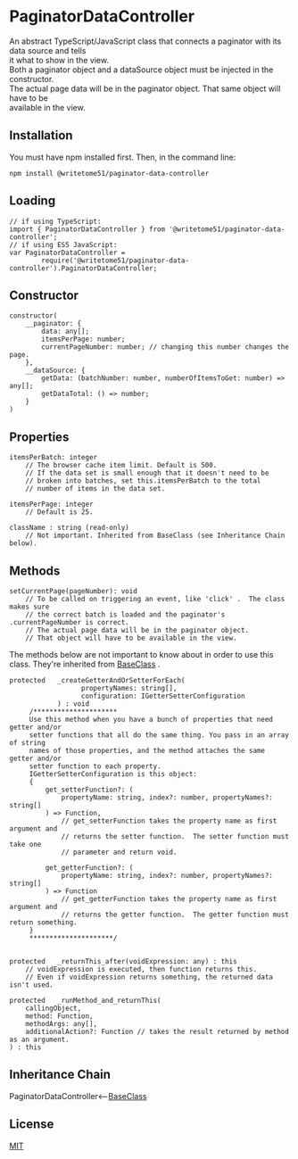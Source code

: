 # PaginatorDataController

An abstract TypeScript/JavaScript class that connects a paginator with its data source and tells  
it what to show in the view.  
Both a paginator object and a dataSource object must be injected in the constructor.  
The actual page data will be in the paginator object.  That same object will have to be  
available in the view.


## Installation

You must have npm installed first. Then, in the command line:

    npm install @writetome51/paginator-data-controller

## Loading

    // if using TypeScript:
    import { PaginatorDataController } from '@writetome51/paginator-data-controller';
    // if using ES5 JavaScript:
    var PaginatorDataController = 
            require('@writetome51/paginator-data-controller').PaginatorDataController;
    

## Constructor
```
constructor(
    __paginator: {
        data: any[];
        itemsPerPage: number;
        currentPageNumber: number; // changing this number changes the page.
    },
    __dataSource: {
        getData: (batchNumber: number, numberOfItemsToGet: number) => any[];
        getDataTotal: () => number;
    }
)
```

## Properties
```
itemsPerBatch: integer
    // The browser cache item limit. Default is 500.
    // If the data set is small enough that it doesn't need to be
    // broken into batches, set this.itemsPerBatch to the total 
    // number of items in the data set.

itemsPerPage: integer
    // Default is 25.

className : string (read-only)
    // Not important. Inherited from BaseClass (see Inheritance Chain below).
```

## Methods
```
setCurrentPage(pageNumber): void
    // To be called on triggering an event, like 'click' .  The class makes sure 
    // the correct batch is loaded and the paginator's .currentPageNumber is correct.
    // The actual page data will be in the paginator object.
    // That object will have to be available in the view.
```
The methods below are not important to know about in order to use this  
class.  They're inherited from [BaseClass](https://github.com/writetome51/typescript-base-class#baseclass) .
```
protected   _createGetterAndOrSetterForEach(
                  propertyNames: string[],
                  configuration: IGetterSetterConfiguration
            ) : void
     /*********************
     Use this method when you have a bunch of properties that need getter and/or 
     setter functions that all do the same thing. You pass in an array of string 
     names of those properties, and the method attaches the same getter and/or 
     setter function to each property.
     IGetterSetterConfiguration is this object:
     {
         get_setterFunction?: (
             propertyName: string, index?: number, propertyNames?: string[]
         ) => Function,
             // get_setterFunction takes the property name as first argument and 
             // returns the setter function.  The setter function must take one 
             // parameter and return void.
     
         get_getterFunction?: (
             propertyName: string, index?: number, propertyNames?: string[]
         ) => Function
             // get_getterFunction takes the property name as first argument and 
             // returns the getter function.  The getter function must return something.
     }
     *********************/ 
   
   
protected   _returnThis_after(voidExpression: any) : this
    // voidExpression is executed, then function returns this.
    // Even if voidExpression returns something, the returned data isn't used.

protected   _runMethod_and_returnThis(
    callingObject, 
    method: Function, 
    methodArgs: any[], 
    additionalAction?: Function // takes the result returned by method as an argument.
) : this
```


## Inheritance Chain

PaginatorDataController<--[BaseClass](https://github.com/writetome51/typescript-base-class#baseclass)


## License
[MIT](https://choosealicense.com/licenses/mit/)